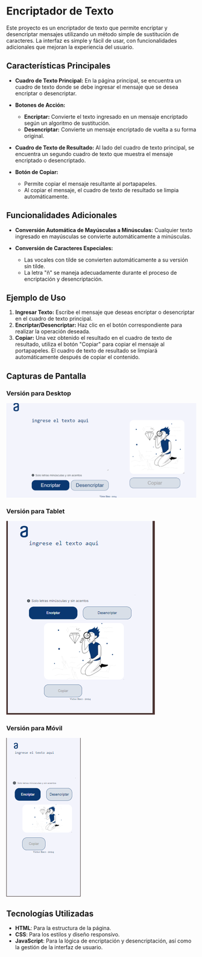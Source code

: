 # Encriptador de Texto

Este proyecto es un encriptador de texto que permite encriptar y desencriptar mensajes utilizando un método simple de sustitución de caracteres. La interfaz es simple y fácil de usar, con funcionalidades adicionales que mejoran la experiencia del usuario.

## Características Principales

- **Cuadro de Texto Principal:** En la página principal, se encuentra un cuadro de texto donde se debe ingresar el mensaje que se desea encriptar o desencriptar.
  
- **Botones de Acción:** 
  - **Encriptar:** Convierte el texto ingresado en un mensaje encriptado según un algoritmo de sustitución.
  - **Desencriptar:** Convierte un mensaje encriptado de vuelta a su forma original.

- **Cuadro de Texto de Resultado:** Al lado del cuadro de texto principal, se encuentra un segundo cuadro de texto que muestra el mensaje encriptado o desencriptado.

- **Botón de Copiar:** 
  - Permite copiar el mensaje resultante al portapapeles.
  - Al copiar el mensaje, el cuadro de texto de resultado se limpia automáticamente.

## Funcionalidades Adicionales

- **Conversión Automática de Mayúsculas a Minúsculas:** Cualquier texto ingresado en mayúsculas se convierte automáticamente a minúsculas.

- **Conversión de Caracteres Especiales:**
  - Las vocales con tilde se convierten automáticamente a su versión sin tilde.
  - La letra "ñ" se maneja adecuadamente durante el proceso de encriptación y desencriptación.

## Ejemplo de Uso

1. **Ingresar Texto:** Escribe el mensaje que deseas encriptar o desencriptar en el cuadro de texto principal.
2. **Encriptar/Desencriptar:** Haz clic en el botón correspondiente para realizar la operación deseada.
3. **Copiar:** Una vez obtenido el resultado en el cuadro de texto de resultado, utiliza el botón "Copiar" para copiar el mensaje al portapapeles. El cuadro de texto de resultado se limpiará automáticamente después de copiar el contenido.

## Capturas de Pantalla

### Versión para Desktop
![Desktop View](img/desktop.png)

### Versión para Tablet
![Tablet View](img/tablet.png)

### Versión para Móvil
![Mobile View](img/movil.png)

## Tecnologías Utilizadas

- **HTML**: Para la estructura de la página.
- **CSS**: Para los estilos y diseño responsivo.
- **JavaScript**: Para la lógica de encriptación y desencriptación, así como la gestión de la interfaz de usuario.
